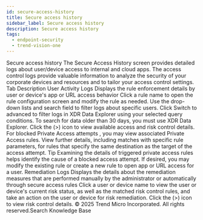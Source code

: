 ```yaml
---
id: secure-access-history
title: Secure access history
sidebar_label: Secure access history
description: Secure access history
tags:
  - endpoint-security
  - trend-vision-one
---
```


 Secure access history The Secure Access History screen provides detailed logs about user/device access to internal and cloud apps. The access control logs provide valuable information to analyze the security of your corporate devices and resources and to tailor your access control settings. Tab Description User Activity Logs Displays the rule enforcement details by user or device's app or URL access behavior Click a rule name to open the rule configuration screen and modify the rule as needed. Use the drop-down lists and search field to filter logs about specific users. Click Switch to advanced to filter logs in XDR Data Explorer using your selected query conditions. To search for data older than 30 days, you must use XDR Data Explorer. Click the (>) icon to view available access and risk control details. For blocked Private Access attempts , you may view associated Private Access rules. View further details, including matches with specific rule parameters, for rules that specify the same destination as the target of the access attempt. Tip Examining the details of triggered private access rules helps identify the cause of a blocked access attempt. If desired, you may modify the existing rule or create a new rule to open app or URL access for a user. Remediation Logs Displays the details about the remediation measures that are performed manually by the administrator or automatically through secure access rules Click a user or device name to view the user or device's current risk status, as well as the matched risk control rules, and take an action on the user or device for risk remediation. Click the (>) icon to view risk control details. © 2025 Trend Micro Incorporated. All rights reserved.Search Knowledge Base